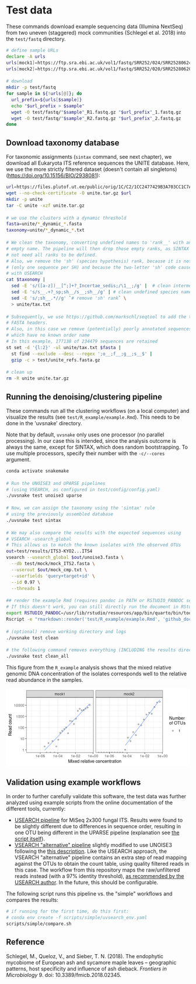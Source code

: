 # Test data

These commands download example sequencing data (Illumina NextSeq) from two uneven (staggered) mock communities (Schlegel et al. 2018) into the `test/fastq` directory.

```sh
# define sample URLs
declare -A urls
urls[mock1]=https://ftp.sra.ebi.ac.uk/vol1/fastq/SRR252/024/SRR25280624/SRR25280624
urls[mock2]=https://ftp.sra.ebi.ac.uk/vol1/fastq/SRR252/020/SRR25280620/SRR25280620

# download
mkdir -p test/fastq
for sample in ${!urls[@]}; do
  url_prefix=${urls[$sample]}
  echo "$url_prefix > $sample"
  wget -O test/fastq/"$sample"_R1.fastq.gz "$url_prefix"_1.fastq.gz
  wget -O test/fastq/"$sample"_R2.fastq.gz "$url_prefix"_2.fastq.gz
done
```

## Download taxonomy database

For taxonomic assignments (`sintax` command, see next chapter), we download all Eukaryota ITS reference sequences the UNITE database. Here, we use the more strictly filtered dataset (doesn't contain all singletons) (https://doi.org/10.15156/BIO/2938081):

```sh
url=https://files.plutof.ut.ee/public/orig/1C/C2/1CC2477429B3A703CC1C7A896A7EFF457BB0D471877CB8D18074959DBB630D10.tgz
wget --no-check-certificate -O unite.tar.gz $url
mkdir -p unite
tar -C unite -xzf unite.tar.gz

# we use the clusters with a dynamic threshold
fasta=unite/*_dynamic_*.fasta
taxonomy=unite/*_dynamic_*.txt

# We clean the taxonomy, converting undefined names to 'rank__' with an
# empty name. The pipeline will then drop those empty ranks, as SINTAX does
# not need all ranks to be defined.
# Also, we remove the 'sh' (species hypothesis) rank, because it is not needed
# (only one sequence per SH) and because the two-letter 'sh' code causes problems
# with USEARCH
cat $taxonomy |
  sed -E 's/([a-z])__[^;]+?_Incertae_sedis;/\1__;/g' |  # clean intermediate ranks
  sed -E 's/s__.+?_sp;sh__/s__;sh__/g' | # clean undefined species names
  sed -E 's/;sh__.*//g' `# remove 'sh' rank` \
  > unite/tax.txt

# Subsequently, we use https://github.com/markschl/seqtool to add the taxonomy to the
# FASTA headers.
# Also, in this case we remove (potentially) poorly annotated sequences,
# which have no known order name
# In this example, 177138 of 234479 sequences are retained
st set -d '{l:2}' -ul unite/tax.txt $fasta |
  st find --exclude --desc --regex ';o__;f__;g__;s__$' |
  gzip -c > test/unite_refs.fasta.gz

# clean up
rm -R unite unite.tar.gz
```

## Running the denoising/clustering pipeline

These commands run all the clustering workflows (on a local computer) and visualize the results (see `test/R_example/example.Rmd`). This needs to be done in the 'uvsnake' directory.

Note that by default, `uvsnake` only uses one processor (no parallel processing). In our case this is intended, since the analysis outcome is always the same, except for SINTAX, which does random bootstrapping. To use multiple processors, specify their number with the `-c/--cores` argument. 


```sh
conda activate snakemake

# Run the UNOISE3 and UPARSE pipelines
# (using VSEARCH, as configured in test/config/config.yaml)
./uvsnake test unoise3 uparse

# Now, we can assign the taxonomy using the 'sintax' rule
# using the previously assembled database
./uvsnake test sintax

# We may also compare the results with the expected sequences using
# VSEARCH -usearch_global
# This allows us to match the known isolates with the observed OTUs
out=test/results/ITS3-KYO2...ITS4
vsearch --usearch_global $out/unoise3.fasta \
  --db test/mock/mock_ITS2.fasta \
  --userout $out/mock_cmp.txt \
  --userfields 'query+target+id' \
  --id 0.97 \
  --threads 1

## render the example Rmd (requires pandoc in PATH or RSTUDIO_PANDOC set, here for Ubuntu)
# If this doesn't work, you can still directly run the document in RStudio
export RSTUDIO_PANDOC=/usr/lib/rstudio/resources/app/bin/quarto/bin/tools
Rscript -e "rmarkdown::render('test/R_example/example.Rmd', 'github_document')"

# (optional) remove working directory and logs
./uvsnake test clean

# the following command removes everything (INCLUDING the results directory)
./uvsnake test clean_all
```

This figure from the `R_example` analysis shows that the mixed relative genomic DNA concentration of the isolates corresponds well to the relative read abundance in the samples.

![mock comparison](R_example/example_files/figure-gfm/unnamed-chunk-5-1.png)


## Validation using example workflows

In order to further carefully validate this software, the test data was further analyzed using example scripts from the online documentation of the different tools, currently:

* [USEARCH pipeline](https://www.drive5.com/usearch/manual/ex_miseq_its.html) for MiSeq 2x300 fungal ITS. Results were found to be slightly different due to differences in sequence order, resulting in one OTU being different in the UPARSE pipeline (explanation see [the script itself](../scripts/simple/compare.sh)).
* [VSEARCH "alternative" pipeline](https://github.com/torognes/vsearch/wiki/Alternative-VSEARCH-pipeline/c4859786f05bba35d8c306de4a3d64fea40d9dbf) slightly modified to use UNOISE3 following the [this description](https://github.com/torognes/vsearch/pull/283). Like the USEARCH approach, the VSEARCH "alternative" pipeline contains an extra step of read mapping against the OTUs to obtain the count table, using quality filtered reads in this case. The workflow from this repository maps the raw/unfiltered reads instead (with a 97% identity threshold), [as recommended by the USEARCH author](https://www.drive5.com/usearch/manual/cmd_otutab.html). In the future, this should be configurable.

The following script runs this pipeline vs. the "simple" workflows and compares the results:

```sh
# if running for the first time, do this first:
# conda env create -f scripts/simple/uvsearch_env.yaml
scripts/simple/compare.sh
```

## Reference

Schlegel, M., Queloz, V., and Sieber, T. N. (2018). The endophytic mycobiome of European ash and sycamore maple leaves – geographic patterns, host specificity and influence of ash dieback. *Frontiers in Microbiology* 9. doi: 10.3389/fmicb.2018.02345.
